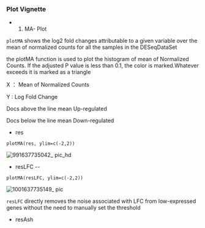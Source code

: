 ### Plot Vignette

- 1. MA- Plot

`plotMA` shows the log2 fold changes attributable to a given variable over the mean of normalized counts for all the samples in the DESeqDataSet


the plotMA function is used to plot the histogram of mean of Normalized Counts. If the adjusted P value is less than 0.1, the color is marked.Whatever exceeds it is marked as a triangle

X ： Mean of Normalized Counts

Y : Log Fold Change 

Docs above the line mean Up-regulated

Docs below the line mean Down-regulated

  - res

`plotMA(res, ylim=c(-2,2))`

![991637735042_ pic_hd](https://user-images.githubusercontent.com/89502586/144653670-2ea2fca1-7a73-4a1e-bd75-247efbe949c5.jpg)
                                       
    
  - resLFC -- 

`plotMA(resLFC, ylim=c(-2,2))`

![1001637735149_ pic](https://user-images.githubusercontent.com/89502586/144653192-56cc05de-da3c-4869-89ee-c225e9faa599.jpg)

`resLFC` directly removes the noise associated with LFC from low-expressed genes without the need to manually set the threshold


  - resAsh 


